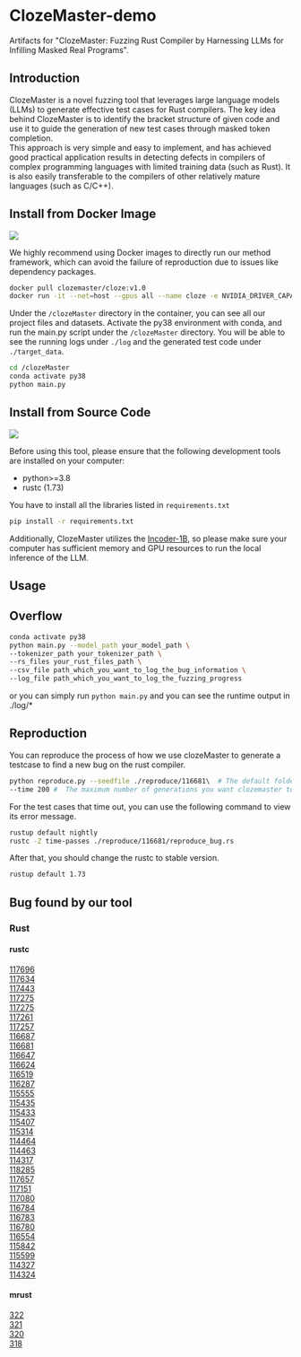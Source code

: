 # ClozeMaster-demo
Artifacts for "ClozeMaster: Fuzzing Rust Compiler by Harnessing LLMs for Infilling Masked Real Programs".
## Introduction
ClozeMaster is a novel fuzzing tool that leverages large language models (LLMs) to generate effective test cases for Rust compilers. The key idea behind ClozeMaster is to identify the bracket structure of given code and use it to guide the generation of new test cases through masked token completion. 
<br>
This approach is very simple and easy to implement, and has achieved good practical application results in detecting defects in compilers of complex programming languages with limited training data (such as Rust). It is also easily transferable to the compilers of other relatively mature languages (such as C/C++).

## Install from Docker Image
![](https://camo.githubusercontent.com/01a2f5a54eeb55937da4855adcecdf816f84aedca15ddf624cdeea870e646377/68747470733a2f2f696d672e736869656c64732e696f2f62616467652f5265636f6d6d656e6465642d5965732d627269676874677265656e)

We highly recommend using Docker images to directly run our method framework, which can avoid the failure of reproduction due to issues like dependency packages.
```sh
docker pull clozemaster/cloze:v1.0
docker run -it --net=host --gpus all --name cloze -e NVIDIA_DRIVER_CAPABILITIES=compute,utility -e NVIDIA_VISIBLE_DEVICES=all [image_name]:[tag]
```
Under the `/clozeMaster` directory in the container, you can see all our project files and datasets. 
Activate the py38 environment with conda, and run the main.py script under the `/clozeMaster` directory. You will be able to see the running logs under `./log` and the generated test code under `./target_data`.
```sh
cd /clozeMaster
conda activate py38
python main.py
```

## Install from Source Code
![](https://camo.githubusercontent.com/bbadbad4f2dfb3e652072d7e3d5725c7245ba1e2ff0f76f49d3e323c42b04385/68747470733a2f2f696d672e736869656c64732e696f2f62616467652f5265636f6d6d656e6465642d4e6f2d726564)

Before using this tool, please ensure that the following development tools are installed on your computer:

- python>=3.8
- rustc (1.73)

You have to install all the libraries listed in `requirements.txt`

```sh
pip install -r requirements.txt
```

Additionally, ClozeMaster utilizes the [Incoder-1B](https://huggingface.co/facebook/incoder-1B), so please make sure your computer has sufficient memory and GPU resources to run the local inference of the LLM.


## Usage

## Overflow

```sh
conda activate py38
python main.py --model_path your_model_path \
--tokenizer_path your_tokenizer_path \
--rs_files your_rust_files_path \
--csv_file path_which_you_want_to_log_the_bug_information \
--log_file path_which_you_want_to_log_the_fuzzing_progress
```
or you can simply run `python main.py` and you can see the runtime output in ./log/*

## Reproduction

You can reproduce the process of how we use clozeMaster to generate a testcase to find a new bug on the rust compiler.
```sh
python reproduce.py --seedfile ./reproduce/116681\  # The default folder address for storing seed file(seed.rs);and the reproduce output will be stored at ./reproduce/116681/reproduce_bug.rs
--time 200 #  The maximum number of generations you want clozemaster to attempt
```
For the test cases that time out, you can use the following command to view its error message.
```sh
rustup default nightly
rustc -Z time-passes ./reproduce/116681/reproduce_bug.rs
```
After that, you should change the rustc to stable version.
```sh
rustup default 1.73
```

## Bug found by our tool
### Rust
#### rustc
[117696](https://github.com/rust-lang/rust/issues/117696)  
[117634](https://github.com/rust-lang/rust/issues/117634)  
[117443](https://github.com/rust-lang/rust/issues/117443)  
[117275](https://github.com/rust-lang/rust/issues/117275)  
[117275](https://github.com/rust-lang/rust/issues/117275)  
[117261](https://github.com/rust-lang/rust/issues/117261)  
[117257](https://github.com/rust-lang/rust/issues/117257)  
[116687](https://github.com/rust-lang/rust/issues/116687)  
[116681](https://github.com/rust-lang/rust/issues/116681)  
[116647](https://github.com/rust-lang/rust/issues/116647)  
[116624](https://github.com/rust-lang/rust/issues/116624)  
[116519](https://github.com/rust-lang/rust/issues/116519)  
[116287](https://github.com/rust-lang/rust/issues/116287)  
[115555](https://github.com/rust-lang/rust/issues/115555)  
[115435](https://github.com/rust-lang/rust/issues/115435)  
[115433](https://github.com/rust-lang/rust/issues/115433)  
[115407](https://github.com/rust-lang/rust/issues/115407)  
[115314](https://github.com/rust-lang/rust/issues/115314)  
[114464](https://github.com/rust-lang/rust/issues/114464)  
[114463](https://github.com/rust-lang/rust/issues/114463)  
[114317](https://github.com/rust-lang/rust/issues/114317)  
[118285](https://github.com/rust-lang/rust/issues/118285)  
[117657](https://github.com/rust-lang/rust/issues/117657)  
[117151](https://github.com/rust-lang/rust/issues/117151)  
[117080](https://github.com/rust-lang/rust/issues/117080)  
[116784](https://github.com/rust-lang/rust/issues/116784)  
[116783](https://github.com/rust-lang/rust/issues/116783)  
[116780](https://github.com/rust-lang/rust/issues/116780)  
[116554](https://github.com/rust-lang/rust/issues/116554)  
[115842](https://github.com/rust-lang/rust/issues/115842)  
[115599](https://github.com/rust-lang/rust/issues/115599)  
[114327](https://github.com/rust-lang/rust/issues/114327)  
[114324](https://github.com/rust-lang/rust/issues/114324)  
#### mrust
[322](https://github.com/thepowersgang/mrustc/issues/322)  
[321](https://github.com/thepowersgang/mrustc/issues/321)  
[320](https://github.com/thepowersgang/mrustc/issues/320)  
[318](https://github.com/thepowersgang/mrustc/issues/318)  
<!--
### C
#### LLVM
[87957](https://github.com/llvm/llvm-project/issues/87957)  
[89493](https://github.com/llvm/llvm-project/issues/89493)  
[90330](https://github.com/llvm/llvm-project/issues/90330)  

#### GCC
[114634](https://gcc.gnu.org/bugzilla/show_bug.cgi?id=114634)  
[114638](https://gcc.gnu.org/bugzilla/show_bug.cgi?id=114638)  
[114858](https://gcc.gnu.org/bugzilla/show_bug.cgi?id=114858)  
[115173](https://gcc.gnu.org/bugzilla/show_bug.cgi?id=115173)  
-->



